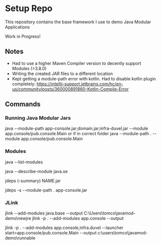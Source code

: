 # Setup Repo

This repository contains the base framework I use to demo Java Modular Applications

Work in Progress!

## Notes

- Had to use a higher Maven Compiler version to decently support Modules (>3.8.0)
- Writing the created JAR files to a different location
- Kept getting a module-path error with kotlin. Had to disable kotlin plugin completely: https://intellij-support.jetbrains.com/hc/en-us/community/posts/360000891860-Kotlin-Compile-Error


## Commands
### Running Java Modular Jars
java --module-path app-console.jar;domain.jar;infra-duvel.jar --module app.console/pub.console.Main
or if in correct folder
java --module-path . --module app.console/pub.console.Main

### Modules
java --list-modules

java --describe-module java.se

jdeps (-summary) NAME.jar

jdeps -s --module-path . app-console.jar

### JLink

jlink --add-modules java.base --output C:\Users\tomco\javamod-demo\newjre
jlink -p . --add-modules app.console --output <path>

jlink -p . --add-modules app.console,infra.duvel --launcher start=app.console/pub.console.Main --output c:\users\tomco\javamod-demo\runnable